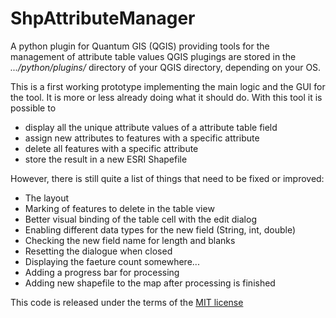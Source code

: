 # ShpAttributeManager

A python plugin for Quantum GIS (QGIS) providing tools for the management of attribute table values QGIS plugings are stored in the _.../python/plugins/_ directory of your QGIS directory, depending on your OS.

This is a first working prototype implementing the main logic and the GUI for the tool. It is more or less already doing what it should do. With this tool it is possible to

* display all the unique attribute values of a attribute table field
* assign new attributes to features with a specific attribute
* delete all features with a specific attribute
* store the result in a new ESRI Shapefile

However, there is still quite a list of things that need to be fixed or improved:

* The layout
* Marking of features to delete in the table view
* Better visual binding of the table cell with the edit dialog
* Enabling different data types for the new field (String, int, double)
* Checking the new field name for length and blanks
* Resetting the dialogue when closed
* Displaying the faeture count somewhere...
* Adding a progress bar for processing
* Adding new shapefile to the map after processing is finished

This code is released under the terms of the [MIT license](http://opensource.org/licenses/MIT)
